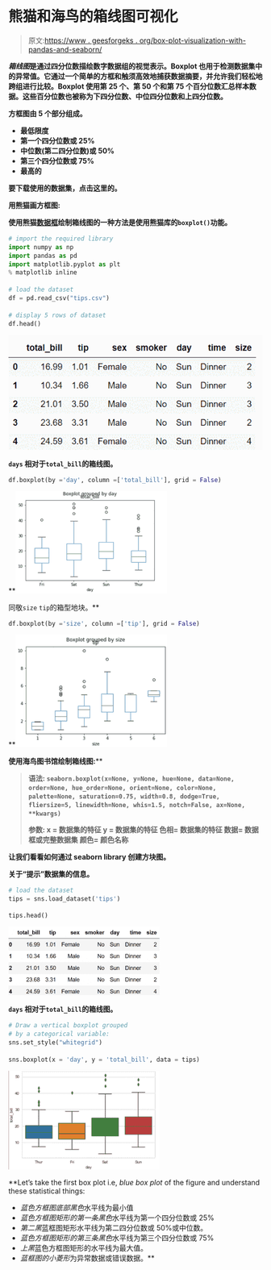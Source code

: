 # 熊猫和海鸟的箱线图可视化

> 原文:[https://www . geesforgeks . org/box-plot-visualization-with-pandas-and-seaborn/](https://www.geeksforgeeks.org/box-plot-visualization-with-pandas-and-seaborn/)

***箱线图*****是通过四分位数描绘数字数据组的视觉表示。Boxplot 也用于检测数据集中的异常值。它通过一个简单的方框和触须高效地捕获数据摘要，并允许我们轻松地跨组进行比较。Boxplot 使用第 25 个、第 50 个和第 75 个百分位数汇总样本数据。这些百分位数也被称为下四分位数、中位四分位数和上四分位数。**

**方框图由 5 个部分组成。**

*   **最低限度**
*   **第一个四分位数或 25%**
*   **中位数(第二四分位数)或 50%**
*   **第三个四分位数或 75%**
*   **最高的**

**要下载使用的数据集，点击这里的。**

****用熊猫画方框图:****

**使用熊猫[数据框](https://www.geeksforgeeks.org/python-pandas-dataframe/)绘制箱线图的一种方法是使用熊猫库的`boxplot()`功能。**

```py
# import the required library 
import numpy as np 
import pandas as pd 
import matplotlib.pyplot as plt 
% matplotlib inline

# load the dataset
df = pd.read_csv("tips.csv")

# display 5 rows of dataset
df.head()   
```

**![](img/a8c37c5b36edbd08d4764cd061f1a681.png)**

**`days` 相对于`total_bill`的箱线图。**

```py
df.boxplot(by ='day', column =['total_bill'], grid = False)
```

**![](img/3948b1dc740114942f08c0a00f510438.png)

同敬`size` `tip`的箱型地块。**

```py
df.boxplot(by ='size', column =['tip'], grid = False)
```

**![](img/1dce7c75fbaa39af15cad24f572601b2.png)

**使用海鸟图书馆绘制箱线图:****

> ****语法:**
> `seaborn.boxplot(x=None, y=None, hue=None, data=None, order=None, hue_order=None, orient=None, color=None, palette=None, saturation=0.75, width=0.8, dodge=True, fliersize=5, linewidth=None, whis=1.5, notch=False, ax=None, **kwargs)`**
> 
> ****参数:**
> **x =** 数据集的特征
> **y =** 数据集的特征
> **色相=** 数据集的特征
> **数据=** 数据框或完整数据集
> **颜色=** 颜色名称**

**让我们看看如何通过 seaborn library 创建方块图。**

**关于“提示”数据集的信息。**

```py
# load the dataset
tips = sns.load_dataset('tips')

tips.head()
```

**![](img/2df2342030097d51e8a7f669bc43332f.png)**

**`days` 相对于`total_bill`的箱线图。**

```py
# Draw a vertical boxplot grouped 
# by a categorical variable:
sns.set_style("whitegrid")

sns.boxplot(x = 'day', y = 'total_bill', data = tips)
```

**![](img/a475662d37c32996231a085396f50b95.png)**

**Let’s take the first box plot i.e, *blue box plot* of the figure and understand these statistical things:

*   *蓝色方框图底部黑色*水平线为最小值
*   *蓝色方框图矩形的第一条黑色*水平线为第一个四分位数或 25%
*   *第二黑*蓝框图矩形水平线为第二四分位数或 50%或中位数。
*   *蓝色方框图矩形的第三条黑色*水平线为第三个四分位数或 75%
*   *上黑*蓝色方框图矩形的水平线为最大值。
*   *蓝框图的小菱形*为异常数据或错误数据。**